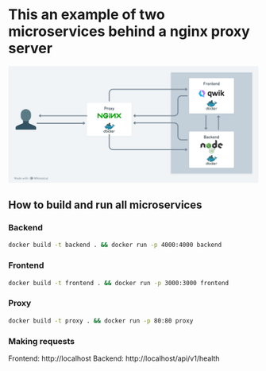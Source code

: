 # This an example of two microservices behind a nginx proxy server

![Diagram](diagram.png)

## How to build and run all microservices

### Backend
```bash
docker build -t backend . && docker run -p 4000:4000 backend
```
### Frontend
```bash
docker build -t frontend . && docker run -p 3000:3000 frontend
```
### Proxy
```bash
docker build -t proxy . && docker run -p 80:80 proxy
```
### Making requests
Frontend: http://localhost
Backend: http://localhost/api/v1/health

